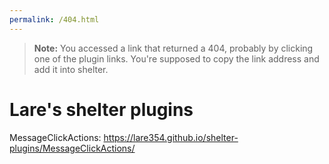 ```yaml
---
permalink: /404.html
---
```

> **Note:** You accessed a link that returned a 404, probably by clicking one of the plugin links. You're supposed to copy the link address and add it into shelter.

# Lare's shelter plugins

MessageClickActions: https://lare354.github.io/shelter-plugins/MessageClickActions/
